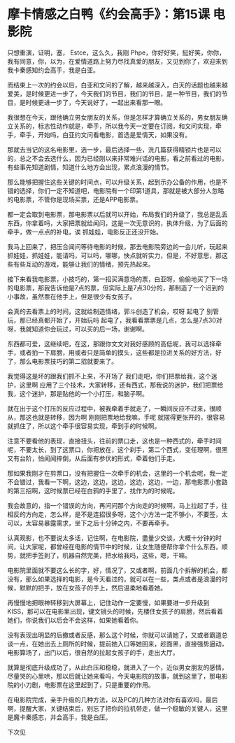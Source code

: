 # 摩卡情感之白鸭《约会高手》：第15课 电影院

只想重演，证明，塞， Estce，这么久，我刚 Phpe，你好好笑，挺好笑，你你，我有同意，你，以为，在爱情道路上努力尽找真爱的朋友，又见到你了，欢迎来到我卡秦感知约会高手，我是白亚。

而结束上一次的约会以后，白亚和文问的了解，越来越深入，白天的话题也越来越爱美，是时候更进一步了，今天我们的节目，我们的节目，是一种节目，我们的节目，是时候更进一步了，今天说好了，一起出来看那一眼。

我很想在今天，跟他确立男女朋友的关系，但是怎样才算确立关系的，男女朋友确立关系的，标志性动作就是，牵手，所以我今天一定要在订阅，和文问实现，牵手，牵手，开始吗，白亚约文问看电影，首选是爱情天，如果没有。

那就去当记的这名电影里，选一步，最后选择一些，洗几篇获得精锁片也是可以的，总之不会去选什么，因为已经刚以来非常难兴话的电影，看之前看过的电影，有些事先知道剧情，知道什么地方会出现，累点浪漫的情节。

那么能够把握住这些关键的时间点，可以升级关系，起到示办公备的作用，也是不错的选择，你们一定不知道吧，电影院有一个印第1道具，那就是被大部分人忽略的电影票，不管你是现场买票，还是APP电影票。

都一定会取到电影票，那电影票以后就可以开始，布局我们的升级了，我总是乱丢东西，你拿着吗，大家把票就给闻问，这是一次无意识的，执体升级，为了后面的牵手，做一点点的补电，诶 抓娃娃，电影反正还没开始。

我马上回来了，把压合闻问等待电影的时候，那去电影院旁边的一会儿听，玩起来抓娃娃，抓娃娃，能请吗，可以吗，哪哪，快点就听实力，但是，不好意思，那这些有些互动的游戏，能够让我们的情绪，预先热起来。

接下来看我电影票，小技巧的，第一招买满意场的票，白亚呀，偷偷地买了下一场的电影票，那我告诉他是7点的票，但实际上是7点30分的，那制造了一个迟到的小事故，虽然票在他手上，但是很少有女孩子。

会真的去看票上的时间，这就给制造情绪，郭斗创造了机会，哎呀 起电了 别管玩，那已经真都开始了，开始玩吗 起电了，我看看票票是几点，怎么是7点30对呀，我就知道你会玩过，可以买的后一场，谢谢啊。

东西都可爱，这继续吧，在这，那跟你文文对我好感顾的高低呢，我可以选择牵手，或者拍一下肩膀，用或者只是简单的摸头，这些都是拉进关系的好方法，好了，那么电影票技巧的第二招就要来了。

我觉得这是坏的跟我们抓不上来，不开场了 我们走吧，你们把票给我，这个迷护，这里啊 应用了三个技术，大家转移，还有西式，那我说的迷护，我们把票给我，这个迷护，那是贴他的一个小打压，和脑子啊。

就在出于这个打压的反应过程中，被我牵着手就走了，一瞬间反应不过来，很顺从，那这也就是转移，因为啊 刚刚把票地给我嘛，手呢 就摆得更张开的，很容易就抓住了，所以这个牵手很容易实现，牵到手的时候啊。

注意不要看他的表现，直接扭头，往前的票口走，这也是一种西式的，牵手时间呢，不要太长，到了这票口，你把放在，这个刹手，第二个西式，变任理啊，很黑又有台阶，怕闻闻摔倒，从后面有参伏的形式，牵着他们手走。

那如果我刚才在剪票口，没有把握住一次牵手的机会，这里的一个机会呢，我一定不会错过，我看一下啊，这边，这边，这边，这边，这边，一边，那电影票小套路的第三招啊，这时候票已经在白鸦的手里了，找作为的时候呢。

我会故意的，指一个错误的方向，再问问那个方向走的时候啊，马上拉起了手，往相反的方向走，怎么样，是不是连招很多呀，这个小方法一定不够小，不要签，太可以，太容易暴露需求，坐下之后十分钟之内，不要再牵手。

认真观影，也不要说太多话，记住啊，在电影院，盡量少交谈，大概十分钟的时间，让大家呢，都曾经在电影的情节中的时候，让女生随便帮你拿个什么东西，顺势，就把手签到了，机器自然完美，把水给我吗，这些，嗯，干嘛。

电影院里面就不要这么长的字，好，情况了，又或者啊，前面几个拆解的机会，都没有，那么如果选择的电影，是今天看过的，就可以在一些，类点或者是浪漫的时候，默默的把手，放在女孩子的手上，然后温柔地看着她。

再慢慢地把眼神转移到大屏幕上，记住动作一定要慢，如果要进一步升级到KISS，那可以在电影里出现，键文镜头的时候，先楼住女孩子的肩膀，然后看着她们，你说我们以后会不会这样，如果她看着你。

没有表现出明显的后撤或者反感，那么这个时候，你就可以请她了，又或者霸道总谈一点，在她出去上厕所的时候，提前她入口等她回来，趁面黑，直接强势逼动，电影算场了，出门以后，很自然的拉起女孩子的手，走出大厅。

就算是彻底升级成功了，从此白压和稳稳，就进入了一个，近似男女朋友的感情，尽量哭的心里哄，那以后就让她来看吗，今天电影院的故事，就到这里了，那电影院的小刀剧，电影票在这里起到了，只是重要的作用。

在电影院完成，亲手升级的几种方法，以及PC的几种方法对你有喜欢吗，最后啊，提醒大家，关键结束后，别忘了把你的拉机带走，做一个稳敏的关键人，这里是魔卡秦感志，并会高手，我是白压。

下次见